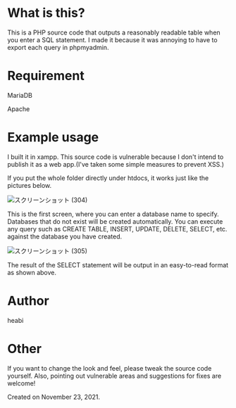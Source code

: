 # What is this?
This is a PHP source code that outputs a reasonably readable table when you enter a SQL statement.
I made it because it was annoying to have to export each query in phpmyadmin.

# Requirement
MariaDB

Apache

# Example usage
I built it in xampp. This source code is vulnerable because I don't intend to publish it as a web app.(I've taken some simple measures to prevent XSS.)

If you put the whole folder directly under htdocs, it works just like the pictures below.


![スクリーンショット (304)](https://user-images.githubusercontent.com/94665341/142980961-63f0a182-2de4-454b-865d-e07454a72ff4.png)

This is the first screen, where you can enter a database name to specify. Databases that do not exist will be created automatically.
You can execute any query such as CREATE TABLE, INSERT, UPDATE, DELETE, SELECT, etc. against the database you have created.

![スクリーンショット (305)](https://user-images.githubusercontent.com/94665341/142980954-69eb4490-80ed-4fa5-b6eb-dd5bde2b837b.png)

The result of the SELECT statement will be output in an easy-to-read format as shown above.



# Author
heabi

# Other
If you want to change the look and feel, please tweak the source code yourself. 
Also, pointing out vulnerable areas and suggestions for fixes are welcome!

Created on November 23, 2021.